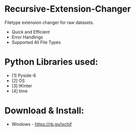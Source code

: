 # Recursive-Extension-Changer
Filetype extension changer for raw datasets.
* Quick and Efficient
* Error Handlings
* Supported All File Types
  

# Python Libraries used:

* [1] Pyside-6
* [2] OS
* [3] tKinter
* [4] time

# Download & Install:
* Windows - https://rb.gy/ixchif
